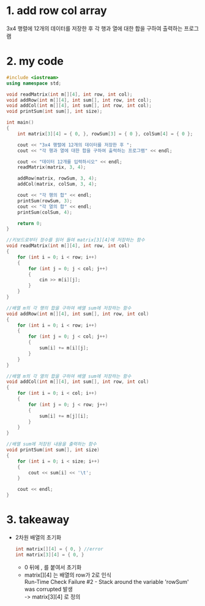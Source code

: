 # 1. add row col array
3x4 행렬에 12개의 데이터를 저장한 후 각 행과 열에 대한 합을 구하여 출력하는 프로그램

# 2. my code    
```cpp
#include <iostream>
using namespace std;

void readMatrix(int m[][4], int row, int col);
void addRow(int m[][4], int sum[], int row, int col);
void addCol(int m[][4], int sum[], int row, int col);
void printSum(int sum[], int size);

int main()
{
    int matrix[3][4] = { 0, }, rowSum[3] = { 0 }, colSum[4] = { 0 };

    cout << "3x4 행렬에 12개의 데이터를 저장한 후 ";
    cout << "각 행과 열에 대한 합을 구하여 출력하는 프로그램" << endl;

    cout << "데이터 12개를 입력하시오" << endl;
    readMatrix(matrix, 3, 4);

    addRow(matrix, rowSum, 3, 4);
    addCol(matrix, colSum, 3, 4);

    cout << "각 행의 합" << endl;
    printSum(rowSum, 3);
    cout << "각 열의 합" << endl;
    printSum(colSum, 4);

    return 0;
}

//키보드로부터 정수를 읽어 들여 matrix[3][4]에 저장하는 함수
void readMatrix(int m[][4], int row, int col)
{
    for (int i = 0; i < row; i++)
    {
        for (int j = 0; j < col; j++)
        {
            cin >> m[i][j];
        }
    }
}

//배열 m의 각 행의 합을 구하여 배열 sum에 저장하는 함수
void addRow(int m[][4], int sum[], int row, int col)
{
    for (int i = 0; i < row; i++)
    {
        for (int j = 0; j < col; j++)
        {
            sum[i] += m[i][j];
        }
    }
}

//배열 m의 각 열의 합을 구하여 배열 sum에 저장하는 함수
void addCol(int m[][4], int sum[], int row, int col)
{
    for (int i = 0; i < col; i++)
    {
        for (int j = 0; j < row; j++)
        {
            sum[i] += m[j][i];
        }
    }
}

//배열 sum에 저장된 내용을 출력하는 함수
void printSum(int sum[], int size)
{
    for (int i = 0; i < size; i++)
    {
        cout << sum[i] << '\t';
    }

    cout << endl;
}
```

# 3. takeaway
- 2차원 배열의 초기화
  
  ```cpp
  int matrix[][4] = { 0, } //error
  int matrix[3][4] = { 0, }
  ```
  - 0 뒤에 , 를 붙여서 초기화
  - matrix[][4] 는 배열의 row가 2로 인식  
    Run-Time Check Failure #2 - Stack around the variable 'rowSum' was corrupted 발생  
    -> matrix[3][4] 로 정의

